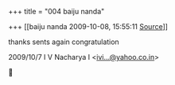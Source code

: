+++
title = "004 baiju nanda"

+++
[[baiju nanda	2009-10-08, 15:55:11 [Source](https://groups.google.com/g/bvparishat/c/7ZX0j7IL3gM)]]



thanks sents again congratulation  
  
  

2009/10/7 I V Nacharya I \<[ivi...@yahoo.co.in]()\>



